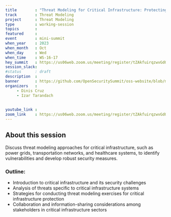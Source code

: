 ```yaml
---
title        : "Threat Modeling for Critical Infrastructure: Protecting Essential Systems( Panel)"
track        : Threat Modeling
project      : Threat Modeling
type         : working-session
topics       : 
featured     :
event        : mini-summit
when_year    : 2023
when_month   : Oct
when_day     : Wed
when_time    : WS-16-17
hey_summit   : https://us06web.zoom.us/meeting/register/tZAkfuirqzwvGdOeMT8WodClQkNeRaX1Qn25
session_slack:
#status      : draft
description  :
banner       : https://github.com/OpenSecuritySummit/oss-website/blob/main/content/sessions/2023/mini-summits/Oct/banners/Threat%20modelling-critical%20infrastructure.png?raw=true
organizers   :
     - Dinis Cruz
     - Izar Tarandach
   
     
youtube_link : 
zoom_link    : https://us06web.zoom.us/meeting/register/tZAkfuirqzwvGdOeMT8WodClQkNeRaX1Qn25
---
```


## About this session
Discuss threat modeling approaches for critical infrastructure, such as power grids, transportation networks, and healthcare systems, to identify vulnerabilities and develop robust security measures.

### Outline:
- Introduction to critical infrastructure and its security challenges
- Analysis of threats specific to critical infrastructure systems
- Strategies for conducting threat modeling exercises for critical infrastructure protection
- Collaboration and information-sharing considerations among stakeholders in critical infrastructure sectors
